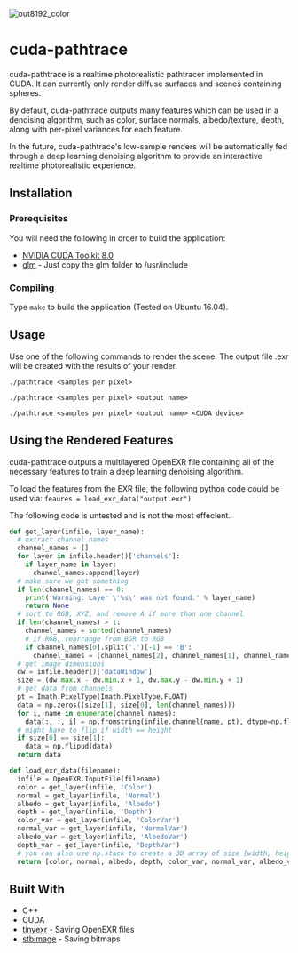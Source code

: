 ![out8192_color](https://user-images.githubusercontent.com/12981474/32717689-6e905072-c80f-11e7-9e9b-bf5d44ae011f.png)
# cuda-pathtrace

cuda-pathtrace is a realtime photorealistic pathtracer implemented in CUDA. It can currently only render diffuse surfaces and scenes containing spheres.

By default, cuda-pathtrace outputs many features which can be used in a denoising algorithm, such as color, surface normals, albedo/texture, depth, along with per-pixel variances for each feature.

In the future, cuda-pathtrace's low-sample renders will be automatically fed through a deep learning denoising algorithm to provide an interactive realtime photorealistic experience.

## Installation

### Prerequisites

You will need the following in order to build the application:

* [NVIDIA CUDA Toolkit 8.0](https://developer.nvidia.com/cuda-downloads)
* [glm](https://glm.g-truc.net/0.9.8/index.html) - Just copy the glm folder to /usr/include

### Compiling

Type `make` to build the application (Tested on Ubuntu 16.04).

## Usage

Use one of the following commands to render the scene. The output file <outpt name>.exr will be created with the results of your render.

`./pathtrace <samples per pixel>`

`./pathtrace <samples per pixel> <output name>`

`./pathtrace <samples per pixel> <output name> <CUDA device>`

## Using the Rendered Features

cuda-pathtrace outputs a multilayered OpenEXR file containing all of the necessary features to train a deep learning denoising algorithm.

To load the features from the EXR file, the following python code could be used via:
`feaures = load_exr_data("output.exr")`

The following code is untested and is not the most effecient.

```python
def get_layer(infile, layer_name):
  # extract channel names
  channel_names = []
  for layer in infile.header()['channels']:
    if layer_name in layer:
      channel_names.append(layer)
  # make sure we got something
  if len(channel_names) == 0:
    print('Warning: Layer \'%s\' was not found.' % layer_name)
    return None
  # sort to RGB, XYZ, and remove A if more than one channel
  if len(channel_names) > 1:
    channel_names = sorted(channel_names)
    # if RGB, rearrange from BGR to RGB
    if channel_names[0].split('.')[-1] == 'B':
      channel_names = [channel_names[2], channel_names[1], channel_names[0]]
  # get image dimensions
  dw = infile.header()['dataWindow']
  size = (dw.max.x - dw.min.x + 1, dw.max.y - dw.min.y + 1)
  # get data from channels
  pt = Imath.PixelType(Imath.PixelType.FLOAT)
  data = np.zeros((size[1], size[0], len(channel_names)))
  for i, name in enumerate(channel_names):
    data[:, :, i] = np.fromstring(infile.channel(name, pt), dtype=np.float32).reshape(size[1], size[0])
  # might have to flip if width == height
  if size[0] == size[1]:
    data = np.flipud(data)
  return data

def load_exr_data(filename):
  infile = OpenEXR.InputFile(filename)
  color = get_layer(infile, 'Color')
  normal = get_layer(infile, 'Normal')
  albedo = get_layer(infile, 'Albedo')
  depth = get_layer(infile, 'Depth')
  color_var = get_layer(infile, 'ColorVar')
  normal_var = get_layer(infile, 'NormalVar')
  albedo_var = get_layer(infile, 'AlbedoVar')
  depth_var = get_layer(infile, 'DepthVar')
  # you can also use np.stack to create a 3D array of size [width, height, 14]
  return [color, normal, albedo, depth, color_var, normal_var, albedo_var, depth_var]
```

## Built With
* C++
* CUDA
* [tinyexr](https://github.com/syoyo/tinyexr) - Saving OpenEXR files
* [stbimage](https://github.com/nothings/stb) - Saving bitmaps
